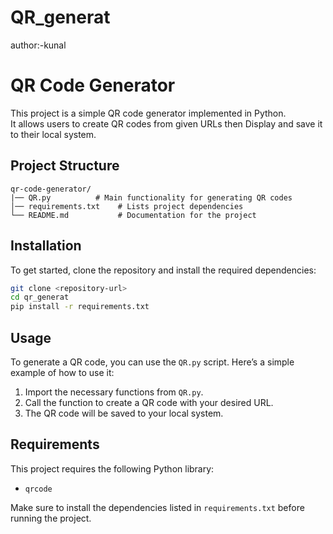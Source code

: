 # QR_generat
author:-kunal
# QR Code Generator

This project is a simple QR code generator implemented in Python.<br> It allows users to create QR codes from given URLs then Display and save it to their local system.

## Project Structure

```
qr-code-generator/
|── QR.py          # Main functionality for generating QR codes
│── requirements.txt    # Lists project dependencies
└── README.md           # Documentation for the project
```

## Installation

To get started, clone the repository and install the required dependencies:

```bash
git clone <repository-url>
cd qr_generat
pip install -r requirements.txt
```

## Usage

To generate a QR code, you can use the `QR.py` script. Here’s a simple example of how to use it:

1. Import the necessary functions from `QR.py`.
2. Call the function to create a QR code with your desired URL.
3. The QR code will be saved to your local system.

## Requirements

This project requires the following Python library:

- `qrcode`

Make sure to install the dependencies listed in `requirements.txt` before running the project.